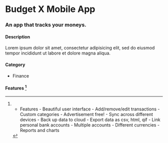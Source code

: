 # Budget X Mobile App #
### An app that tracks your moneys. ###
#### Description
Lorem ipsum dolor sit amet, consectetur adipisicing elit, sed do eiusmod
tempor incididunt ut labore et dolore magna aliqua.
#### Category
* Finance

#### Features [^1]
[^1]:   -   Features
        -   Beautiful user interface
        -   Add/remove/edit transactions
        -   Custom categories
        -   Advertisement free!
        -   Sync across different devices
        -   Back up data to cloud
        -   Export data as csv, html, qif
        -   Link personal bank accounts
        -   Multiple accounts
        -   Different currencies
        -   Reports and charts
